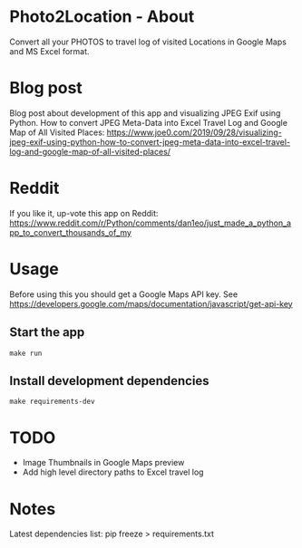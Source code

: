 # Photo2Location - About

Convert all your PHOTOS to travel log of visited Locations in Google Maps and MS Excel format.

# Blog post

Blog post about development of this app and visualizing JPEG Exif using Python.
How to convert JPEG Meta-Data into Excel Travel Log and Google Map of All Visited Places:
https://www.joe0.com/2019/09/28/visualizing-jpeg-exif-using-python-how-to-convert-jpeg-meta-data-into-excel-travel-log-and-google-map-of-all-visited-places/

# Reddit

If you like it, up-vote this app on Reddit: https://www.reddit.com/r/Python/comments/dan1eo/just_made_a_python_app_to_convert_thousands_of_my

# Usage

Before using this you should get a Google Maps API key. See <https://developers.google.com/maps/documentation/javascript/get-api-key>

## Start the app

```
make run
```

## Install development dependencies

```
make requirements-dev
```

# TODO

- Image Thumbnails in Google Maps preview
- Add high level directory paths to Excel travel log

# Notes

Latest dependencies list: pip freeze > requirements.txt
